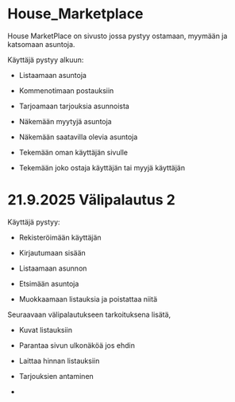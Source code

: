 # House_Marketplace

House MarketPlace on sivusto jossa pystyy ostamaan, myymään ja katsomaan asuntoja.

Käyttäjä pystyy alkuun:

- Listaamaan asuntoja

- Kommenotimaan postauksiin

- Tarjoamaan tarjouksia asunnoista

- Näkemään myytyjä asuntoja

- Näkemään saatavilla olevia asuntoja

- Tekemään oman käyttäjän sivulle

- Tekemään joko ostaja käyttäjän tai myyjä käyttäjän



# 21.9.2025 Välipalautus 2

Käyttäjä pystyy:

- Rekisteröimään käyttäjän

- Kirjautumaan sisään

- Listaamaan asunnon

- Etsimään asuntoja

- Muokkaamaan listauksia ja poistattaa niitä

Seuraavaan välipalautukseen tarkoituksena lisätä,

- Kuvat listauksiin

- Parantaa sivun ulkonäköä jos ehdin

- Laittaa hinnan listauksiin

- Tarjouksien antaminen

- 








